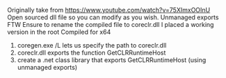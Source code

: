 Originally take from https://www.youtube.com/watch?v=75XImxOOInU
Open sourced dll file so you can modify as you wish. 
Unmanaged exports FTW
Ensure to rename the compiled file to coreclr.dll
I placed a working version in the root
Compiled for x64

1. coregen.exe /L lets us specify the path to coreclr.dll
2. coreclr.dll exports the function GetCLRRuntimeHost
3. create a .net class library that exports GetCLRRuntimeHost (using unmanaged exports)